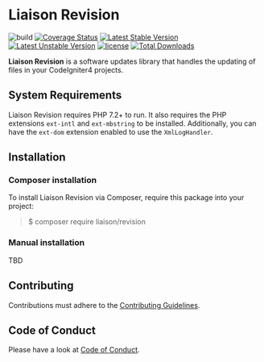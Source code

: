 # Liaison Revision

![build](https://github.com/paulbalandan/liaison-revision/workflows/build/badge.svg?branch=develop)
[![Coverage Status](https://coveralls.io/repos/github/paulbalandan/liaison-revision/badge.svg?branch=develop)](https://coveralls.io/github/paulbalandan/liaison-revision?branch=develop)
[![Latest Stable Version](https://poser.pugx.org/liaison/revision/v)](//packagist.org/packages/liaison/revision)
[![Latest Unstable Version](https://poser.pugx.org/liaison/revision/v/unstable)](//packagist.org/packages/liaison/revision)
[![license](https://img.shields.io/github/license/paulbalandan/liaison-revision)](LICENSE)
[![Total Downloads](https://poser.pugx.org/liaison/revision/downloads)](//packagist.org/packages/liaison/revision)

**Liaison Revision** is a software updates library that handles the updating of files in
your CodeIgniter4 projects.

## System Requirements

Liaison Revision requires PHP 7.2+ to run. It also requires the PHP extensions `ext-intl` and `ext-mbstring`
to be installed. Additionally, you can have the `ext-dom` extension enabled to use the `XmlLogHandler`.

## Installation

### Composer installation

To install Liaison Revision via Composer, require this package into your project:

> $ composer require liaison/revision

### Manual installation

TBD

## Contributing

Contributions must adhere to the [Contributing Guidelines](.github/CONTRIBUTING.md).

## Code of Conduct

Please have a look at [Code of Conduct](.github/CODE_OF_CONDUCT.md).
